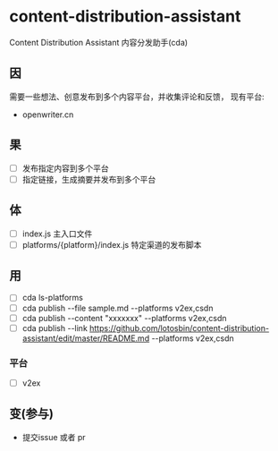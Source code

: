 # content-distribution-assistant
Content Distribution Assistant 内容分发助手(cda)

## 因
需要一些想法、创意发布到多个内容平台，并收集评论和反馈，
现有平台:
- openwriter.cn	

## 果
- [ ] 发布指定内容到多个平台
- [ ] 指定链接，生成摘要并发布到多个平台

## 体
- [ ] index.js	主入口文件
- [ ] platforms/{platform}/index.js	特定渠道的发布脚本

## 用
- [ ] cda ls-platforms
- [ ] cda publish --file sample.md --platforms v2ex,csdn
- [ ] cda publish --content "xxxxxxx" --platforms v2ex,csdn
- [ ] cda publish --link https://github.com/lotosbin/content-distribution-assistant/edit/master/README.md --platforms v2ex,csdn
### 平台
- [ ] v2ex

## 变(参与)
- 提交issue 或者 pr 
